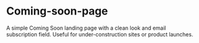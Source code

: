 # Coming-soon-page

A simple Coming Soon landing page with a clean look and email subscription field. Useful for under-construction sites or product launches.

